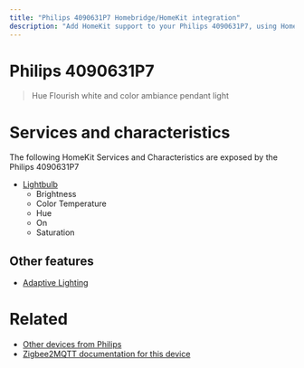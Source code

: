 ```yaml
---
title: "Philips 4090631P7 Homebridge/HomeKit integration"
description: "Add HomeKit support to your Philips 4090631P7, using Homebridge, Zigbee2MQTT and homebridge-z2m."
---
```

<!---
This file has been GENERATED using src/docgen/docgen.ts
DO NOT EDIT THIS FILE MANUALLY!
-->
# Philips 4090631P7
> Hue Flourish white and color ambiance pendant light


# Services and characteristics
The following HomeKit Services and Characteristics are exposed by
the Philips 4090631P7

* [Lightbulb](../../light.md)
  * Brightness
  * Color Temperature
  * Hue
  * On
  * Saturation


## Other features
* [Adaptive Lighting](../../light.md)


# Related
* [Other devices from Philips](../index.md#philips)
* [Zigbee2MQTT documentation for this device](https://www.zigbee2mqtt.io/devices/4090631P7.html)